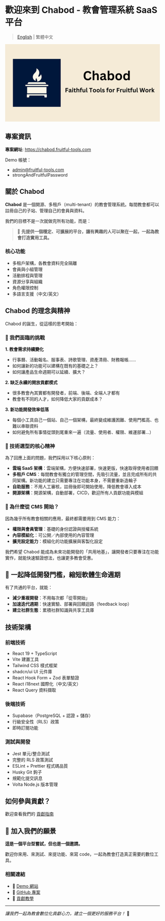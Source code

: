 # 歡迎來到 Chabod - 教會管理系統 SaaS 平台

> [English](README.en.md) | 繁體中文

![chabod-banner](/public/static/images/twitter-card.png)

## 專案資訊

**專案網址**: https://chabod.fruitful-tools.com

Demo 帳號：

* admin@fruitful-tools.com
* strongAndFruitfulPassword

## 關於 Chabod

**Chabod** 是一個開源、多租戶（multi-tenant）的教會管理系統。每間教會都可以註冊自己的子站、管理自己的會員與資料。

我們的目標不是一次就做完所有功能，而是：

> 🌱 **先提供一個穩定、可擴展的平台，讓有興趣的人可以聚在一起，一起為教會打造實用工具。**

### 核心功能

- 多租戶架構，各教會資料完全隔離
- 會員與小組管理
- 活動排程與管理
- 資源分享與組織
- 角色權限控制
- 多語言支援（中文/英文）

## Chabod 的理念與精神

Chabod 的誕生，從這樣的思考開始：

### 🤔 我們面臨的挑戰

**1. 教會需求持續變化**

- 行事曆、活動報名、服事表、詩歌管理、資產清冊、財務報帳……
- 如何讓新的功能可以建構在既有的基礎之上？
- 如何讓產品生命週期可以延續、擴大？

**2. 缺乏永續的開放貢獻模式**

- 很多教會內其實都有開發者，前端、後端、全端人才都有
- 教會有不同的人才，如何降低大家的貢獻成本？

**3. 新功能開發效率低落**

- 每個小工具自己一個站、自己一個架構，最終變成維護困難、使用門檻高、也難以串聯資料
- 如何避免所有事情從頭到尾重來一遍（流量、使用者、權限、維運部署...）

### 🔧 技術選型的核心精神

為了回應上面的問題，我們採用以下核心原則：

- **雲端 SaaS 架構**：雲端架構，方便快速部署，快速更版，快速取得使用者回饋
- **多租戶 CMS**：每間教會有獨立的管理空間，先吸引流量，並且完成所有的共同架構。新功能的建立只需要專注在功能本身，不需要重新造輪子
- **自助服務**：不用人工審核，註冊後即可開始使用，降低教會導入成本
- **開源架構**：開源架構，自動部署，CICD，歡迎所有人貢獻功能與模組

### 🎯 為什麼從 CMS 開始？

因為幾乎所有教會相關的應用，最終都需要用到 CMS 能力：

- **權限與會員管理**：基礎的身份認證與授權系統
- **內容模組化**：可公開／內部使用的內容管理
- **擴充設定能力**：模組化的功能擴展與客製化設定

我們希望 Chabod 能成為未來功能開發的「共用地基」，讓開發者只要專注在功能實作，就能快速驗證想法，也讓更多教會受惠。

## 🔄 一起降低開發門檻，縮短軟體生命週期

有了共通的平台，就能：

- **減少重複開發**：不用每次都「從零開始」
- **加速迭代週期**：快速實驗、部署與回饋迴路（feedback loop）
- **建立社群生態**：累積社群知識與共享工具庫

## 技術架構

### 前端技術

- React 19 + TypeScript
- Vite 建置工具
- Tailwind CSS 樣式框架
- shadcn/ui UI 元件庫
- React Hook Form + Zod 表單驗證
- React i18next 國際化（中文/英文）
- React Query 資料擷取

### 後端技術

- Supabase（PostgreSQL + 認證 + 儲存）
- 行級安全性（RLS）政策
- 即時訂閱功能

### 測試與開發

- Jest 單元/整合測試
- 完整的 RLS 政策測試
- ESLint + Prettier 程式碼品質
- Husky Git 鉤子
- 規範化提交訊息
- Volta Node.js 版本管理

## 如何參與貢獻？

歡迎查看我們的 [貢獻指南](https://github.com/schwannden/chabod/blob/main/.github/CONTRIBUTING.md)

## 🎯 加入我們的願景

**這是一個平台型嘗試，但也是一個邀請。**

歡迎你來用、來測試、來提功能、來寫 code，一起為教會打造真正需要的數位工具。

### 相關連結

- 📎 [Demo 網站](https://chabod.fruitful-tools.com/)
- 📂 [GitHub 專案](https://github.com/schwannden/chabod)
- 🧰 [貢獻教學](https://github.com/schwannden/chabod/blob/main/.github/CONTRIBUTING.md)

---

_讓我們一起為教會數位化貢獻心力，建立一個更好的服務平台！_ 🙏
